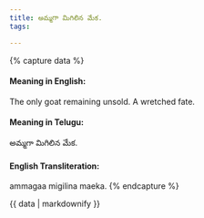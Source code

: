 ```yaml
---
title: అమ్మగా మిగిలిన మేక.
tags:

---
```


{% capture data %}
#### Meaning in English:
The only goat remaining unsold.
A wretched fate.

#### Meaning in Telugu:
అమ్మగా మిగిలిన మేక.

#### English Transliteration:
ammagaa migilina maeka.
{% endcapture %}

<div class="notice">{{ data | markdownify }}</div>

